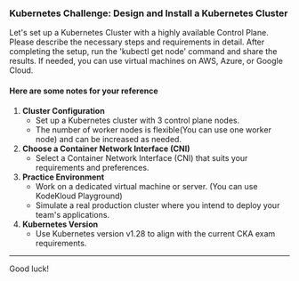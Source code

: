 ### Kubernetes Challenge: Design and Install a Kubernetes Cluster

Let's set up a Kubernetes Cluster with a highly available Control Plane. Please describe the necessary steps and requirements in detail. After completing the setup, run the 'kubectl get node' command and share the results. If needed, you can use virtual machines on AWS, Azure, or Google Cloud.
​
#### Here are some notes for your reference
1. **Cluster Configuration**
   - Set up a Kubernetes cluster with 3 control plane nodes.
   - The number of worker nodes is flexible(You can use one worker node) and can be increased as needed.
​
2. **Choose a Container Network Interface (CNI)**
   - Select a Container Network Interface (CNI) that suits your requirements and preferences.
​
3. **Practice Environment**
   - Work on a dedicated virtual machine or server. (You can use KodeKloud Playground)
   - Simulate a real production cluster where you intend to deploy your team's applications.
​
4. **Kubernetes Version**
   - Use Kubernetes version v1.28 to align with the current CKA exam requirements.
  
---

Good luck!

